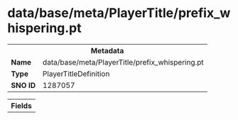 <h1>data/base/meta/PlayerTitle/prefix_whispering.pt</h1><table><tr><th colspan="100%">Metadata</th></tr><tr><td><b>Name</b></td><td>data/base/meta/PlayerTitle/prefix_whispering.pt</td></tr><tr><td><b>Type</b></td><td>PlayerTitleDefinition</td></tr><tr><td><b>SNO ID</b></td><td>1287057</td></tr></table>

<table><tr><th colspan="100%">Fields</th></tr></table>

